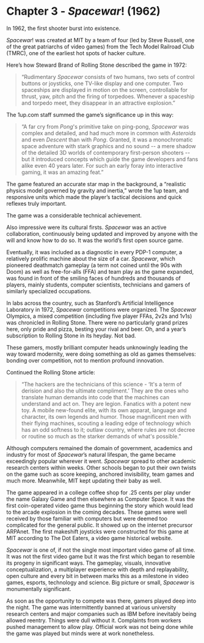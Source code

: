 # Chapter 3 - *Spacewar*! (1962)In 1962, the first shooter burst into existence.*Spacewar*! was created at MIT by a team of four (led by Steve Russell, one of the great patriarchs of video games) from the Tech Model Railroad Club (TMRC), one of the earliest hot spots of hacker culture.Here’s how Steward Brand of Rolling Stone described the game in 1972:>“Rudimentary *Spacewar* consists of two humans, two sets of control buttons or joysticks, one TV-like display and one computer. Two spaceships are displayed in motion on the screen, controllable for thrust, yaw, pitch and the firing of torpedoes. Whenever a spaceship and torpedo meet, they disappear in an attractive explosion.”The 1up.com staff summed the game’s significance up in this way:>“A far cry from *Pong*'s primitive take on ping-pong, *Spacewar* was complex and detailed, and had much more in common with *Asteroids* and even *Descent* than with *Pong*. Granted, it was a monochromatic space adventure with stark graphics and no sound -- a mere shadow of the detailed 3D worlds of contemporary first-person shooters -- but it introduced concepts which guide the game developers and fans alike even 40 years later. For such an early foray into interactive gaming, it was an amazing feat.”The game featured an accurate star map in the background, a “realistic physics model governed by gravity and inertia,” wrote the 1up team, and responsive units which made the player’s tactical decisions and quick reflexes truly important.The game was a considerable technical achievement.Also impressive were its cultural firsts. *Spacewar* was an active collaboration, continuously being updated and improved by anyone with the will and know how to do so. It was the world’s first open source game.Eventually, it was included as a diagnostic in every PDP-1 computer, a relatively prolific machine about the size of a car. *Spacewar*, which pioneered deathmatch gameplay (a term not coined until the 90s with Doom) as well as free-for-alls (FFA) and team play as the game expanded, was found in front of the smiling faces of hundreds and thousands of players, mainly students, computer scientists, technicians and gamers of similarly specialized occupations.In labs across the country, such as Stanford’s Artificial Intelligence Laboratory in 1972, *Spacewar* competitions were organized. The *Spacewar* Olympics, a mixed competition (including five player FFAs, 2v2s and 1v1s) was chronicled in Rolling Stone. There were no particularly grand prizes here, only pride and pizza, besting your rival and beer. Oh, and a year’s subscription to Rolling Stone in its heyday. Not bad.These gamers, mostly brilliant computer heads unknowingly leading the way toward modernity, were doing something as old as games themselves: bonding over competition, not to mention profound innovation.Continued the Rolling Stone article:>“The hackers are the technicians of this science - ‘It's a term of derision and also the ultimate compliment.’ They are the ones who translate human demands into code that the machines can understand and act on. They are legion. Fanatics with a potent new toy. A mobile new-found elite, with its own apparat, language and character, its own legends and humor. Those magnificent men with their flying machines, scouting a leading edge of technology which has an odd softness to it; outlaw country, where rules are not decree or routine so much as the starker demands of what's possible.”Although computers remained the domain of government, academics and industry for most of *Spacewar*’s natural lifespan, the game became exceedingly popular wherever it went. *Spacewar* spread to other academic research centers within weeks. Other schools began to put their own twists on the game such as score keeping, anchored invisibility, team games and much more. Meanwhile, MIT kept updating their baby as well.The game appeared in a college coffee shop for .25 cents per play under the name Galaxy Game and then elsewhere as Computer Space. It was the first coin-operated video game thus beginning the story which would lead to the arcade explosion in the coming decades. These games were well received by those familiar with computers but were deemed too complicated for the general public. It showed up on the internet precursor ARPAnet. The first makeshift joysticks were constructed for this game at MIT according to The Dot Eaters, a video game historical website.*Spacewar* is one of, if not the single most important video game of all time. It was not the first video game but it was the first which began to resemble its progeny in significant ways. The gameplay, visuals, innovative conceptualization, a multiplayer experience with depth and replayability, open culture and every bit in between marks this as a milestone in video games, esports, technology and science. Big picture or small, *Spacewar* is monumentally significant.As soon as the opportunity to compete was there, gamers played deep into the night. The game was intermittently banned at various university research centers and major companies such as IBM before inevitably being allowed reentry. Things were dull without it. Complaints from workers pushed management to allow play. Official work was not being done while the game was played but minds were at work nonetheless.